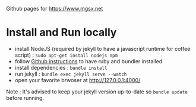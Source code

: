 
Github pages for https://www.mgsx.net

# Install and Run locally

* install NodeJS (required by jekyll to have a javascript runtime for coffee script) : `sudo apt-get install nodejs npm`
* follow [Github instructions](https://help.github.com/articles/setting-up-your-github-pages-site-locally-with-jekyll/) to have ruby and bundler installed
* install dependencies : `bundle install`
* run jekyll : `bundle exec jekyll serve --watch`
* open your favorite brwoser at http://127.0.0.1:4000/

Note : It's advised to keep your jekyll version up-to-date so `bundle update` before running.
